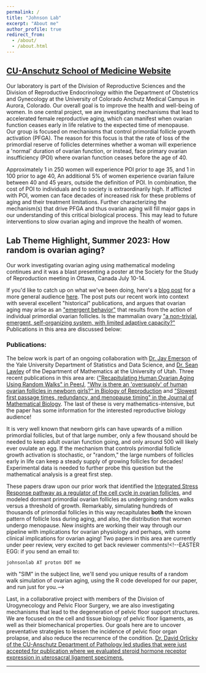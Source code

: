 ```yaml
---
permalink: /
title: "Johnson Lab"
excerpt: "About me"
author_profile: true
redirect_from:
  - /about/
  - /about.html
---
```


## [CU-Anschutz School of Medicine Website](http://www.ucdenver.edu/academics/colleges/medicalschool/departments/obgyn/Divisions/reprosciences/faculty/Pages/Johnson-Josh,-PhD.aspx)

Our laboratory is part of the Division of Reproductive Sciences and the Division of Reproductive Endocrinology within the Department of Obstetrics and Gynecology at the University of Colorado Anchutz Medical Campus in Aurora, Colorado. Our overall goal is to improve the health and well-being of women. In one central project, we are investigating mechanisms that lead to accelerated female reproductive aging, which can manifest when ovarian function ceases early in life relative to the expected time of menopause. Our group is focused on mechanisms that control primordial follicle growth activation (PFGA). The reason for this focus is that the rate of loss of the primordial reserve of follicles determines whether a woman will experience a 'normal' duration of ovarian function, or instead, face primary ovarian insufficiency (POI) where ovarian function ceases before the age of 40.

Approximately 1 in 250 women will experience POI prior to age 35, and 1 in 100 prior to age 40, An additional 5% of women experience ovarian failure between 40 and 45 years, outside the definition of POI. In combination, the cost of POI to individuals and to society is extraordinarily high. If afflicted with POI, women can face decades of increased risk for these problems of aging and their treatment limitations. Further characterizing the mechanism(s) that drive PFGA and thus ovarian aging will fill major gaps in our understanding of this critical biological process. This may lead to future interventions to slow ovarian aging and improve the health of women.

## Lab Theme Highlight, Summer 2023: How random is ovarian aging?

Our work investigating ovarian aging using mathematical modeling continues and it was a blast presenting a poster at the Society for the Study of Reproduction meeting in Ottawa, Canada July 10-14.

If you'd like to catch up on what we've been doing, here's a [blog post](https://johnsonlab.github.io/year-archive/) for a more general audience [here](https://johnsonlab.github.io/blog-post-25/). The post puts our recent work into context with several excellent "historical" publications, and argues that ovarian aging may arise as an ["emergent behavior"](https://en.wikipedia.org/wiki/Emergence) that results from the action of individual primordial ovarian follicles. Is the mammalian ovary ["a non-trivial, emergent, self-organizing system, with limited adaptive capacity?"](https://peerj.com/articles/13941/?td=bl) Publications in this area are discussed below:

<!--060122-->
### Publications:

The below work is part of an ongoing collaboration with [Dr. Jay Emerson](http://www.stat.yale.edu/~jay/) of the Yale University Department of Statistics and Data Science, and [Dr. Sean Lawley](https://www.math.utah.edu/~lawley/) of the Department of Mathematics at the University of Utah. Three recent publications in this area are: (["Recapitulating Human Ovarian Aging Using Random Walks" in PeerJ](https://doi.org/10.7717/peerj.13941),  ["Why is there an 'oversupply' of human ovarian follicles in newborn girls?" in Biology of Reproduction](https://academic.oup.com/biolreprod/advance-article-abstract/doi/10.1093/biolre/ioad022/7043190) and ["Slowest first passage times, redundancy, and menopause timing" in the Journal of Mathematical Biology](https://doi.org/10.1007/s00285-023-01921-9). The last of these is very mathematics-intensive, but the paper has some information for the interested reproductive biology audience!

It is very well known that newborn girls can have upwards of a million primordial follicles, but of that large number, only a few thousand should be needed to keep adult ovarian function going, and only around 500 will likely ever ovulate an egg. If the mechanism that controls primordial follicle growth activation is stochastic, or "random," the large numbers of follicles early in life can keep a steady supply of growing follicles for decades! Experimental data is needed to further probe this question but the mathematical analysis is a great first step.

These papers draw upon our prior work that identified the [Integrated Stress Response pathway as a regulator of the cell cycle in ovarian follicles](https://doi.org/10.1093/molehr/gaab050), and modeled dormant primordial ovarian follicles as undergoing random walks versus a threshold of growth. Remarkably, simulating hundreds of thousands of primordial follicles in this way recapitulates **both** the known pattern of follicle loss during aging, and also, the distribution that women undergo menopause. New insights are working their way through our pipeline with implications for ovarian physiology and perhaps, with some clinical implications for ovarian aging! Two papers in this area are currently under peer review, very excited to get back reviewer comments!<!--EASTER EGG: if you send an email to:

    johnsonlab AT proton DOT me

with "SIM" in the subject line, we'll send you unique results of a random walk simulation of ovarian aging, using the R code developed for our paper, and run just for you.-->

Last, in a collaborative project with members of the Division of Urogynecology and Pelvic Floor Surgery, we are also investigating mechanisms that lead to the degeneration of pelvic floor support structures. We are focused on the cell and tissue biology of pelvic floor ligaments, as well as their biomechanical properties. Our goals here are to uncover preventative strategies to lessen the incidence of pelvic floor organ prolapse, and also reduce the recurrence of the condition. [Dr. David Orlicky of the CU-Anschutz Department of Pathology led studies that were just accepted for publication where we evaluated steroid hormone receptor expression in uterosacral ligament specimens.](https://link.springer.com/article/10.1007/s43032-023-01283-z)

<!--### Black History Month 2023, Interview with *SSR Reflects*

Last, it was a pleasure to visit with [Dr. Dawit Tesfaye](https://vetmedbiosci.colostate.edu/bms/directory/member/?id=40599) of Colorado State University to discuss my background and some of my (Josh's) experiences that led me here. That interview transcript is provided [here](https://www.ssr.org/news-events/ssr-reflects/meet-dr-joshua-johnson).-->

<!--Our research focuses on the control of oocyte (egg) number inside the ovary, primarily in mammals, but also in the fruit fly model organism. We are currently focused on mechanisms that support oocyte quality--the ability to give rise to a healthy offspring--and those that lead to oocyte loss. Oocyte loss occurs due to 'normal' aging, and can be accelerated in the context of human premature ovarian failure (POF). Many critical measures of health and well-being are compromised when ovaries fail. Our primary mission is thus to better understand mechanisms that control oocyte number so we can better support women's health.-->

------

<!--
Configuring this website:
------
More info about configuring academicpages can be found in [the guide](https://academicpages.github.io/markdown/). The [guides for the Minimal Mistakes theme](https://mmistakes.github.io/minimal-mistakes/docs/configuration/) (which this theme was forked from) might also be helpful.-->

<!-- Google tag (gtag.js) -->
<script async src="https://www.googletagmanager.com/gtag/js?id=G-QESH1MSYCC"></script>
<script>
  window.dataLayer = window.dataLayer || [];
  function gtag(){dataLayer.push(arguments);}
  gtag('js', new Date());

  gtag('config', 'G-QESH1MSYCC');
</script>

